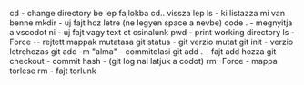 cd - change directory be lep fajlokba cd.. vissza lep
ls - ki listazza mi van benne
mkdir - uj fajt hoz letre (ne legyen space a nevbe)
code . - megnyitja a vscodot
ni - uj fajt vagy text et csinalunk
pwd - print working directory
ls -Force -- rejtett mappak mutatasa
git status - git verzio mutat
git init - verzio letrehozas
git add -m "alma" - commitolasi
git add . - fajt add hozza
git checkout - commit hash - (git log nal latjuk a codot)
rm -Force - mappa torlese
rm - fajt torlunk